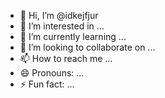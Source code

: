 - 👋 Hi, I’m @idkejfjur
- 👀 I’m interested in ...
- 🌱 I’m currently learning ...
- 💞️ I’m looking to collaborate on ...
- 📫 How to reach me ...
- 😄 Pronouns: ...
- ⚡ Fun fact: ...

<!---
idkejfjur/idkejfjur is a ✨ special ✨ repository because its `README.md` (this file) appears on your GitHub profile.
You can click the Preview link to take a look at your changes.
--->
